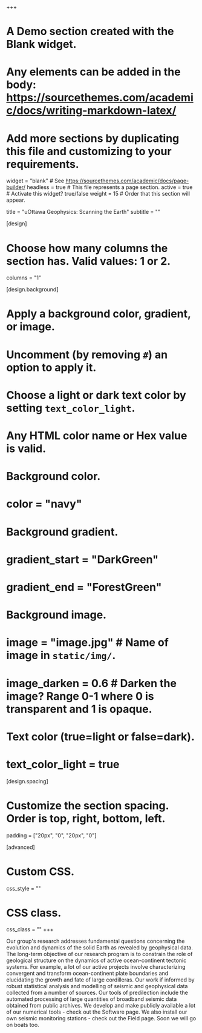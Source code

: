 +++
# A Demo section created with the Blank widget.
# Any elements can be added in the body: https://sourcethemes.com/academic/docs/writing-markdown-latex/
# Add more sections by duplicating this file and customizing to your requirements.

widget = "blank"  # See https://sourcethemes.com/academic/docs/page-builder/
headless = true  # This file represents a page section.
active = true  # Activate this widget? true/false
weight = 15  # Order that this section will appear.

title = "uOttawa Geophysics: Scanning the Earth"
subtitle = ""

[design]
  # Choose how many columns the section has. Valid values: 1 or 2.
  columns = "1"

[design.background]
  # Apply a background color, gradient, or image.
  #   Uncomment (by removing `#`) an option to apply it.
  #   Choose a light or dark text color by setting `text_color_light`.
  #   Any HTML color name or Hex value is valid.

  # Background color.
  # color = "navy"
  
  # Background gradient.
  # gradient_start = "DarkGreen"
  # gradient_end = "ForestGreen"
  
  # Background image.
  # image = "image.jpg"  # Name of image in `static/img/`.
  # image_darken = 0.6  # Darken the image? Range 0-1 where 0 is transparent and 1 is opaque.

  # Text color (true=light or false=dark).
  # text_color_light = true

[design.spacing]
  # Customize the section spacing. Order is top, right, bottom, left.
  padding = ["20px", "0", "20px", "0"]

[advanced]
 # Custom CSS. 
 css_style = ""
 
 # CSS class.
 css_class = ""
+++

Our group's research addresses fundamental questions concerning the evolution and dynamics of the solid Earth
as revealed by geophysical data. The long-term objective of our research program is to constrain the
role of geological structure on the dynamics of active ocean-continent tectonic systems. For example, a lot of our active projects involve characterizing convergent and transform ocean-continent plate
boundaries and elucidating the growth and fate of large cordilleras. Our work if informed by robust statistical analysis and modelling of seismic and geophysical data collected from a number of sources. Our tools of predilection include the automated processing of large quantities of broadband seismic data obtained from public archives. We develop and make publicly available a lot of our numerical tools - check out the Software page. We also install our own seismic monitoring stations - check out the Field page. Soon we will go on boats too. 
